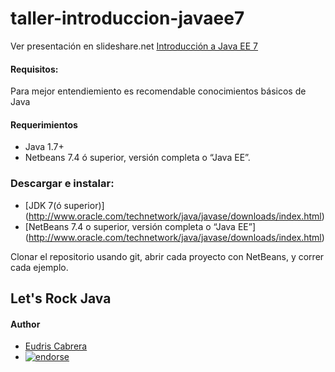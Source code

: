 taller-introduccion-javaee7
===========================

Ver presentación en slideshare.net [Introducción a Java EE 7](http://www.slideshare.net/eudris/introduccin-a-java-ee-7-36661959)
#### Requisitos:
Para mejor entendiemiento es recomendable conocimientos básicos de Java

#### Requerimientos
* Java 1.7+
* Netbeans 7.4 ó superior, versión completa o “Java EE”.

### Descargar e instalar:
* [JDK 7(ó superior)] (http://www.oracle.com/technetwork/java/javase/downloads/index.html)
* [NetBeans 7.4 o superior, versión completa o “Java EE”]
 (http://www.oracle.com/technetwork/java/javase/downloads/index.html)

Clonar el repositorio usando git, abrir cada proyecto con NetBeans, y correr cada ejemplo.

## Let's Rock Java

#### Author

* [Eudris Cabrera](https://github.com/ecabrerar)
* [![endorse](https://api.coderwall.com/ecabrerar/endorsecount.png)](https://coderwall.com/ecabrerar)
